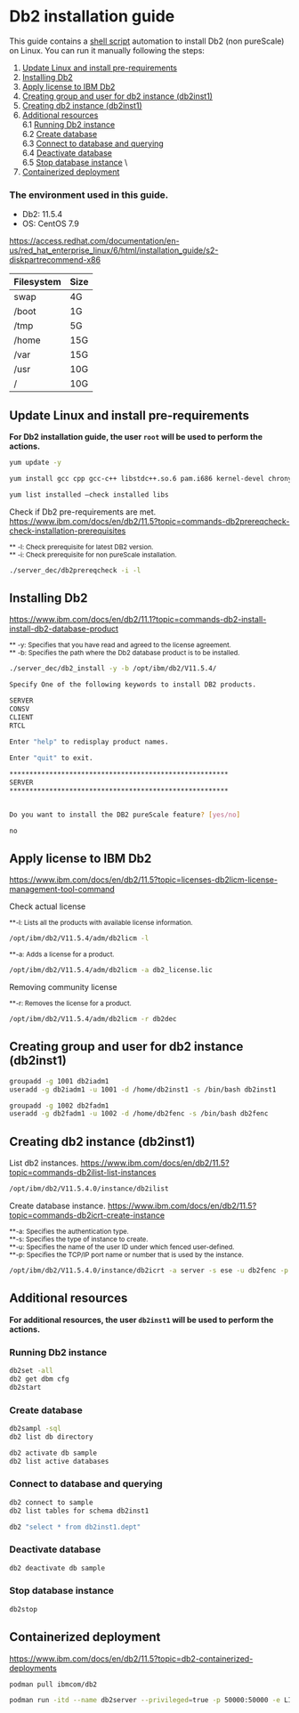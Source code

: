 
# Db2 installation guide 

This guide contains a [shell script](https://github.com/leonardofurnielis/toolkit/blob/master/installation/db2/db2-installation.sh) automation to install Db2 (non pureScale) on Linux. You can run it manually following the steps:

1. [Update Linux and install pre-requirements](#update-linux-and-install-pre-requirements)
2. [Installing Db2](#installing-db2)
3. [Apply license to IBM Db2](#apply-license-to-ibm-db2)
4. [Creating group and user for db2 instance (db2inst1)](#creating-group-and-user-for-db2-instance-db2inst1)
5. [Creating db2 instance (db2inst1)](#creating-db2-instance-db2inst1)
6. [Additional resources](#additional-resources) \
    6.1 [Running Db2 instance](#running-db2-instance) \
    6.2 [Create database](#create-database) \
    6.3 [Connect to database and querying](#connect-to-database-and-querying) \
    6.4 [Deactivate database](#deactivate-database) \
    6.5 [Stop database instance](#stop-database-instance) \
7. [Containerized deployment](#containerized-deployment)

### The environment used in this guide.

- Db2: 11.5.4
- OS: CentOS 7.9

https://access.redhat.com/documentation/en-us/red_hat_enterprise_linux/6/html/installation_guide/s2-diskpartrecommend-x86

| Filesystem | Size |
| ------ |------|
| swap | 4G |
| /boot| 1G |
| /tmp | 5G |
| /home | 15G |
| /var | 15G |
| /usr | 10G |
| / | 10G |

## Update Linux and install pre-requirements

**For Db2 installation guide, the user `root` will be used to perform the actions.**

```bash
yum update -y
```

```bash
yum install gcc cpp gcc-c++ libstdc++.so.6 pam.i686 kernel-devel chrony binutils m4 ksh make patch mksh psmisc -y

yum list installed —check installed libs
```

Check if Db2 pre-requirements are met.
https://www.ibm.com/docs/en/db2/11.5?topic=commands-db2prereqcheck-check-installation-prerequisites

<sub>** -l: Check prerequisite for latest DB2 version. \
** -i: Check prerequisite for non pureScale installation.</sub> 

```bash
./server_dec/db2prereqcheck -i -l
```

## Installing Db2

https://www.ibm.com/docs/en/db2/11.1?topic=commands-db2-install-install-db2-database-product
 
<sub>** -y: Specifies that you have read and agreed to the license agreement. \
** -b: Specifies the path where the Db2 database product is to be installed.</sub> 
```bash
./server_dec/db2_install -y -b /opt/ibm/db2/V11.5.4/

Specify One of the following keywords to install DB2 products.

SERVER
CONSV
CLIENT
RTCL
  
Enter "help" to redisplay product names.

Enter "quit" to exit.

*******************************************************
SERVER
*******************************************************


Do you want to install the DB2 pureScale feature? [yes/no]

no
```

## Apply license to IBM Db2

https://www.ibm.com/docs/en/db2/11.5?topic=licenses-db2licm-license-management-tool-command

Check actual license

<sub>**-l: Lists all the products with available license information.</sub>
```bash
/opt/ibm/db2/V11.5.4/adm/db2licm -l
```

<sub>**-a: Adds a license for a product.</sub>
```bash
/opt/ibm/db2/V11.5.4/adm/db2licm -a db2_license.lic
```

Removing community license

<sub>**-r: Removes the license for a product.</sub>
```bash
/opt/ibm/db2/V11.5.4/adm/db2licm -r db2dec
```

## Creating group and user for db2 instance (db2inst1)

```bash
groupadd -g 1001 db2iadm1
useradd -g db2iadm1 -u 1001 -d /home/db2inst1 -s /bin/bash db2inst1

groupadd -g 1002 db2fadm1
useradd -g db2fadm1 -u 1002 -d /home/db2fenc -s /bin/bash db2fenc
```

## Creating db2 instance (db2inst1)

List db2 instances.
https://www.ibm.com/docs/en/db2/11.5?topic=commands-db2ilist-list-instances
 
```bash
/opt/ibm/db2/V11.5.4.0/instance/db2ilist
```

Create database instance.
https://www.ibm.com/docs/en/db2/11.5?topic=commands-db2icrt-create-instance

<sub>**-a: Specifies the authentication type. \
**-s: Specifies the type of instance to create. \
**-u: Specifies the name of the user ID under which fenced user-defined. \
**-p: Specifies the TCP/IP port name or number that is used by the instance.</sub>
```bash
/opt/ibm/db2/V11.5.4.0/instance/db2icrt -a server -s ese -u db2fenc -p 50000 db2inst1
```

## Additional resources

**For additional resources, the user `db2inst1` will be used to perform the actions.**

### Running Db2 instance

```bash
db2set -all
db2 get dbm cfg
db2start
```

### Create database

```bash
db2sampl -sql
db2 list db directory

db2 activate db sample
db2 list active databases
```

### Connect to database and querying

```bash
db2 connect to sample
db2 list tables for schema db2inst1

db2 "select * from db2inst1.dept"
```

### Deactivate database

```bash
db2 deactivate db sample
```

### Stop database instance

```bash
db2stop
```

## Containerized deployment

https://www.ibm.com/docs/en/db2/11.5?topic=db2-containerized-deployments

```bash
podman pull ibmcom/db2
```

```bash
podman run -itd --name db2server --privileged=true -p 50000:50000 -e LICENSE=accept -e DB2INST1_PASSWORD=passwd@22 -e DBNAME=bludb -v /home/db2inst1:/database ibmcom/db2
```
